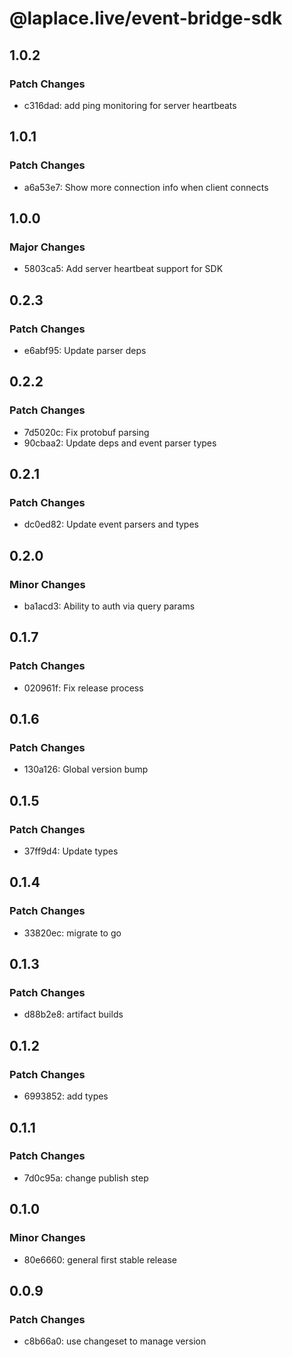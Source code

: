 # @laplace.live/event-bridge-sdk

## 1.0.2

### Patch Changes

- c316dad: add ping monitoring for server heartbeats

## 1.0.1

### Patch Changes

- a6a53e7: Show more connection info when client connects

## 1.0.0

### Major Changes

- 5803ca5: Add server heartbeat support for SDK

## 0.2.3

### Patch Changes

- e6abf95: Update parser deps

## 0.2.2

### Patch Changes

- 7d5020c: Fix protobuf parsing
- 90cbaa2: Update deps and event parser types

## 0.2.1

### Patch Changes

- dc0ed82: Update event parsers and types

## 0.2.0

### Minor Changes

- ba1acd3: Ability to auth via query params

## 0.1.7

### Patch Changes

- 020961f: Fix release process

## 0.1.6

### Patch Changes

- 130a126: Global version bump

## 0.1.5

### Patch Changes

- 37ff9d4: Update types

## 0.1.4

### Patch Changes

- 33820ec: migrate to go

## 0.1.3

### Patch Changes

- d88b2e8: artifact builds

## 0.1.2

### Patch Changes

- 6993852: add types

## 0.1.1

### Patch Changes

- 7d0c95a: change publish step

## 0.1.0

### Minor Changes

- 80e6660: general first stable release

## 0.0.9

### Patch Changes

- c8b66a0: use changeset to manage version
